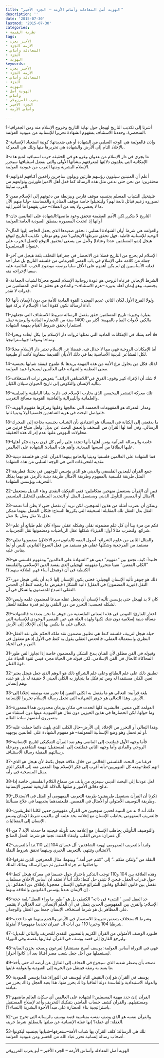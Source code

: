 ```yaml
---
title: "الهوية أصل المعادلة وأساس الأزمة – الجزء الأخير"
description: ''
date: '2015-07-30'
lastmod: '2015-07-30'
categories:
- نظرية القيمة
tags:
- الأخير يعرب
- الأزمة الجزء
- المعادلة وأساس
- الجزء
- الهوية
keywords:
- الأخير يعرب
- الأزمة الجزء
- المعادلة وأساس
- الجزء
- الهوية
- الهوية أصل
- وأساس
- يعرب المرزوقي
- الجزء الأخير
- وأساس الأزمة

---
```

1-أشرنا إلى تكذيب التاريخ لهيجل حول نهاية التاريخ وخروج الإسلام منه ومن الجغرافيا المتحضرة. وحددنا الاستئناف بمفهوم الشهادة تحريرا للإنسانية من عبودية العولمة.

2-وإذن فالعولمة هي الوجه السلبي من الشهادة أو هي ضديدتها: كونية استعباد الإنسانية بالإخلاد التام إلى الأرض والشهادة هي تحريرها منها وتلك هي المعركة.

3-ما يجري في دار الإسلام من عدوان وغزو هو في الحقيقة حرب استباقية لمنع هذه الإمكانية التي يعلمون دلالتها لمعرفتهم بنشأتها الأولى والتي بفضل استئنافها سيحرر الإسلام البشرية ومنها الغرب من عبودية العولمة.

4-أعلم أن المنبتين سيلوون رؤسهم هازئين ويولون ساخرين رافعين أكتافهم لذواتهم محتقرين: من نحن حتى ندعي مثل هذه الرسالة كما فعل أهل الامبراطورتين وتوابعهم من العرب سابقا.

5-فليتخيل الشباب المسلم بجنسيه موقف فارس وبيزنطة من دعوتهم إلى الإسلام ممن تصوروه زعيم قبائل تابعة لهم؟ وليتخيلوا خاصة موقف المناذرة والغساسنة –ولنا منهم الآن ما لا يحصى ولا يعد من العملاء– حتى يفهموا ما أشير إليه.

6-التاريخ لا يتكرر.لكن الأمم العظيمة تتحقق وعود ماضيها:الشهادة على العالمين حان أوانها إذ اتحدت المعمورة بمنطق العبودية العامة:العولمة

7-والعولمة هي شرط أوان الشهادة السلبي : تحقق ضديدها الذي يجعل الحاجة إليها المآل الوحيد للإنسانية قاطبة. فهل تحقق شرطها الإيجابي؟ نعم وهو نوعان: تكذيب التاريخ لتوقع هيجل (نمو المسلمين عددا وعتادا) ولأمل من يسعى لتحقيق التوقع (فشل الحرب على عنفوان المسلمين).

8-الإسلام لم يخرج من التاريخ فضلا عن الانحصار في جغرافيا التخلف بلغة هيجل في آخر جملة من كلامه على الإسلام في باب العصر الجرماني من فلسفة التاريخ بل صار أحد فعلته الأساسيين إن لم يكن أهمهم على الأقل سلبا بوصفه موضوع الحرب العالمية عليه سعيا لإخراجه منه.

9-الشرط الإيجابي فرعاه الروحي هو عودة روحانية الإسلام لتصبح محركا لشباب الجماعة بجنسيه. وهو إيمان أهله بدوره –عزم الاستئناف– والمادي هو تحقق ما لدى المسلمين من قدرات لا تقدر.

10-ولولا الفرع الأول لكان الثاني عديم المعنى: القوة المادية للأمة من دون الإيمان بأنها أداة لرسالة تكون كقوة أعداء الإسلام لا بركة فيها.

11-بعبارة وجيزة: تاريخ المسلمين حقق بفضل الرسالة شروط الاستئناف التي تجعلهم مالكين لأدوات القيام بالمهمة: أكثر من 1400 سنة من الحضارة المادية والرمزية تمثل استثمارا يحقق شروط القيام بمهمة الشهادة.

12-فلا أحد يشك في الإمكانات المادية التي تمثلها ثروات دار الإسلام برا بكل ابعاده وبحرا ومناخا وموقعا جيواستراتيجيا.

13-أما الإمكانات الروحية فهي مما لا جدال فيه. ففضلا عن الإسلام تعتبر دار الإسلام محلا لكل المشاعر الدينية الأساسية بما في ذلك الأديان القديمة سماوية كانت أو طبيعية.

14-لذلك فكل من يحاول نزع الأمة من هذه المهمة يريدها بلا طموح فيفقد شبابها بجنسية معنى العظمة والشهادة على العالمين ليصبحوا عبيد العولمة.

15-لا شك أن الإغراء كبير وقوي: الغرق في“اللامتناهي الزائف” بتعويض تراث الاستخلاف بتأليه الإنسان والنكوص إلى تاريخ الحيوان سيلان الكيان.

16-تلك معركة التبشير المخمس الذي يحارب الإسلام في داره: بقايا الباطنية والصليبية والعلمانية والليبرالية والفاشية القومية مسائخ التغريب.

17-ومدار المعركة هو المفهومات الخمسة التي نعالجها وقلبها ومركزها مفهوم الهوية. فلنواصل البحث في هوية الشاهدين فلسفيا أولا ودينيا ثانيا.

18-ما يدفعني إلى الكتابة في المسألة هو اعتقادي بأن الشباب بجنسيه بحاجة إلى المحرك الرسالي. وفي أمة لها القرآن من السخف والحمق البحث عن بديل: ولعل ضياع قرنين من محاولات النهوض علتها عدم إدراك هذه الحقيقة.

19-خاصة والرسالة القرآنية يؤمن أهلها بأنها تتجدد على رأس كل قرن بعودة فكر أهلها عليها انطلاقا من أسسها المبدئية. وأهم هذه المبادئ الشهادة على العالمين.

20-فما الشهادة على العالمين فلسفيا ودينيا والجامع بينهما القرآن الذي هو فلسفة دينية نقدية للتحريفات التي هي الوجه السلبي من هذه الشهادة.

21-جمع القرآن للبعدين الفلسفي والديني هو الذي يؤسس للوجهين في بحثنا: فطريقة المثل طريقة فلسفية بالمفهوم وطريقة الأمثال طريقة دينية بالرمز. هو بهما يفكك التحريف ويؤسس الشهادة.

22-فبين أن القرآن يستعمل منهجين متكاملين: ففي التفكيك النقدي وبناء البديل يستعمل الأمثال أو القصص للتأويل الديني ويستعمل المثل أو التحديد المنطقي للتحليل الفلسفي.

23-ويمكن أن نضرب أمثلة من هذين المنهجين. لكن نريد أن نفصل حتى لا يظن أننا نعتمد النقل بدل العقل تلك المقابلة السخيفة التي يكررها السذج: فلكأن الفصل بينهما ممكن عقل بلا نقل ونقل بلا عقل.

24-فكم من مرة بينا أن كل علم مضمونه نقلي وشكله عقلي سواء كان علم طبائع أو علم شرائع. ولنضرب مثالا أول: الفيزياء شكلها عقل الرياضيات ومضمونها نقل التجريبيات.

25-والمثال الثاني من علوم الشرائع: أصول الفقه (القانون+مع الاخلاق) مضمونها نقلي مستمد من المرجعية وشكلها عقلي هو مستمد من فعل الصوغ القانوني للنص أو لما يقاس عليه.

26-فلنبدأ: كيف نجمع بين “مفهوم” ديني هو “الشهادة على العالمين” ومفهوم فلسفي هو “الكلي المتعين” تعينا متحررا مفهومه الهجيلي الذي يفسد الدين الإسلامي والفلسفة الكنطية في آن (وهيجل أساء فهم العلاقة بينهما)؟

27-ذلك هو جوهر تأليه الإنسان الهجيلي: فحتى يكون الإنسان إلها لا بد أن يلغي هيجل دور النقل (غيرية المضمون) في العقل( ذاتية الشكل) فيفرض ما رفضه كنط أي الحدس العقلي المبدع للمضمون والشكل في آن.

28-كان لا بد لهيجل حتى يؤسس تأليه الإنسان أن يجعل عقله مبدعا لمضمون علمه وليس لشكله فحسب: التحرر من دور التلقي وزعم قدرة مطلقة للعقل.

29-اعتذر للقارئ: الغوص في هذه المعاني الفلسفية من جوهر ما نحن بصدده: فالشهادة مسألة دينية إسلامية دون شك لكنها ولهذه العلة هي عين المصير الوجودي للإنسانية التي تتعالى على ما ينكص بها إلى الإخلاد إلى الأرض.

30-حيلة هيجل لتزييف فلسفة كنط هي تطبيق مضمون نقد ملكة الحكم على نقد العقل النظري واستعماله العملي. فالحدس العقلي يقول به كنط في الأول إذ هو معقول في الفن و في الحياة.

31-وقبوله في الفن مطلق لأن الفنان يبدع الشكل والمضمون خاصة إذا تجاوز الفن طور المحاكاة كالحال في الفن الإسلامي. لكن قبوله في الحياة مجرد قيس لقوة الحياة على قوة الفنان.

32-تطبيق ذلك على علم الطبائع وعلى علم الشرائع ذلك هو الوهم الذي جعل هيجل يعتبر تعين الكلي مستنفدا له ومن ثم فكل ما يتجاوز به الكلي العيني لا حقيقة له بل هو عنده وهم إنساني.

33-بلغة قرآنية: التعالي هو ما يفضل به الكلي التعين إذا تحرر منه بوصفه إخلادا إلى الأرض. وهذا التعالي هو جوهر الشهادة التي تجعل رسالة الإسلام تحريرا للإنسانية.

34-العولمة كلي متعين: فالبشرية كلها اتحدت في مكان وزمان محدودين هما المعمورة وما حولها. لكن انحصارها في هذين الحيزين دون تعال هو العبودية عينها دون استثناء من يتصورون أنفسهم سادة العالم.

35-وهذا التعالي أو التحرر من الإخلاد إلى الأرض–حال الكلب الذي يلهث دائما حملت عليه أو لم تحمل وهو وضع الإنسانية المعولمة– هو مفهوم الشهادة على العالمين بوجهيه.

36-فأما وجهه الأول فملتفت إلى الماضي وهو نقد القرآن التفكيكي لتاريخ الإنسانية الروحي والمادي وأما وجهه الثاني فملتفت إلى المستقبل: مهمة الشاهدين ومرحلة رسالتهم المقبلة رسالة الاستئناف.

37-فرغنا من البحث الفلسفي الخالص من خلال علاقة هيجل بكنط لأن هيجل هو الذي اتهم كنط–ومعه كل التنويريين–بأنه أقرب إلى فكر الإسلام بهذا المعنى منه إلى الفكر الذي يمثل المسيحية في رأيه.

38-لعل عودتنا إلى البحث الديني سيعزي من يانف من سماع الكلام الفلسفي خاصة إذا عالج دقائق الأمور و صلتها بالدلالة التاريخية لمصير الإنسانية.

39-ذكرنا أن القرآن يستعمل طريقتين: طريقة التعريف المفهومي أو المثل في الاستدلال وطريقة التوصيف الأمثولي أو الأمثال في القصص. فلنعتمدهما بحديهما في علاج مسألتنا.

40-ذلك أنه لا بد من التنبيه لحدين منهجيين في القرآن مفهومين حدين لكلتا الطريقتين: فالتعريف المفهومي يخاطب الإنسان مع إعلامه بحد علمه أي بـالغيب شرط الإيمان وسمو الإنسان إلى المتعاليات.

41-والتوصيف التأويلي يخاطب الإنسان مع إعلامه بحد تأويله فيجنبه ما حددته الآية 7 من آل عمران: مرض القلب وابتغاء الفتنة: تجنبا هو شرط العمل الصالح.

42-ولنبدأ بالتعريف المفهومي لهوية الشاهدين: آل عمران 104 إلى 110.تبدأ بالتعريف الانشائي وتنتهي بالتعريف الخبري وبينهما تحقق شروط النقلة.

43-النقلة من “ولتكن منكم .” إلى “كنتم خير أمة.” وبينهما: مثال المحرفين الذين تفرقوا واختلفوا ثم جزاء الصفين ثم دورالرسالة ومالك الملك.

44-وهذه العلاقة بين 104 و110 توجب التذكير باحتراز حول حسمنا في معركة هيجل كنط حول قدرات العقل. فنحن لا نتبنى حل كنط: ذلك أننا لا نعتقد أن أساس الأخلاق مسلمات تفصل بين قانون الطبائع وقانون الشرائع فيكون الإنسان محجوبا بإطلاق عن الحقائق: بل إن الإيمان عندنا يؤسس القانونين والعلاقة بينهما .

45-حد العقل ليس “الشيء في ذاته” الكنطي بل هو “طور ما وراء العقل“بلغة حجة الإسلام: والفرق بين المفهومين الحدين يتمثل في أن العلم الإنساني عند الغزالي لا يقتصر على المظاهر بل هو شرط استخلاف الإنسان جمعا بين العقل والوجدان.

46-وشرط الاستخلاف يتضمن شروط الاستعمار في الأرض.والجمع بينهما هو ما حدده شرطيا 104 وخبريا 110 من آيات آل عمران تحديدا مفهوميا لا أمثوليا.

47-فلنورد الوصف الأمثولي من القرآن الكريم بالمعنيين النقدي للتحريف والبنائي للبديل: وليرجع القارئ إلى قصة يوسف في القرآن ليقارنها بقصته وفي التوراة.

48-فهي في التوراة أساس العولمة: يوسف أصبح مستشارا لفرعون ونصحه بخزن الصابة ليستعملها من أجل جعل شعب مصر أقنانا بعد أن كانوا أحرارا.

49-نصحه بأن يضطر شعبه الذي سيجوع في العجاف إلى التنازل عن أرضه له حتى يأخذ ما يسد به رمقه فينتقل من الحرية إلى العبودية والعولمة غايتها.

50-يوسف في القرآن هو إذن النقيض التام ليوسف في التوراة: هذا يؤسس للعبودية والدولة الاستبدادية والفاسدة دولة المافيا وذاك يحرر منها. هذا يعبد العجل وذاك يحرر من عبادته.

51-القرآن إذن حدد مهمة المسملين:ا لشهادة على العالمين أي سكان العالم ماضيهم ومستقبلهم. والقرآن كشف حساب الماضي بتفكيك التحريف وأعد لإصلاح المستقبل باستراتيجية بناء الحضارة على مبدأ الأخوة البشرية (النساء 1).

52-والقرآن نفسه هو الذي وصف نفسه بمناسبة قصة يوسف بالرسالة التي تخرج من الغفلة: أي غفلة؟ إنها غفلة الإنسانية عن صلتها بالمطلق شرط حريته.

53-تلك هي الرسالة: كلف القرآن بها شباب الأمة–سنعرفها–شبابها بجنسيه ليكونوا أصحاب رسالة إنسانية تحرر عباد الله من الخسر ومن عبودية العولمة.

---

الهوية أصل المعادلة وأساس الأزمة – الجزء الأخير – أبو يعرب المرزوقي

###